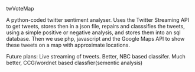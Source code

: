 twVoteMap

A python-coded twitter sentiment analyser. Uses the Twitter Streaming API to get tweets, stores then in a json file, repairs and classsifies the tweets, using a simple positive or negative analysis, and stores them into an sql database. Then we use php, javascript and the Google Maps API to show these tweets on a map with approximate locations. 

Future plans:
		Live streaming of tweets.
		Better, NBC based classifer.
		Much better, CCG/wordnet based classfier(sementic analysis)
		
